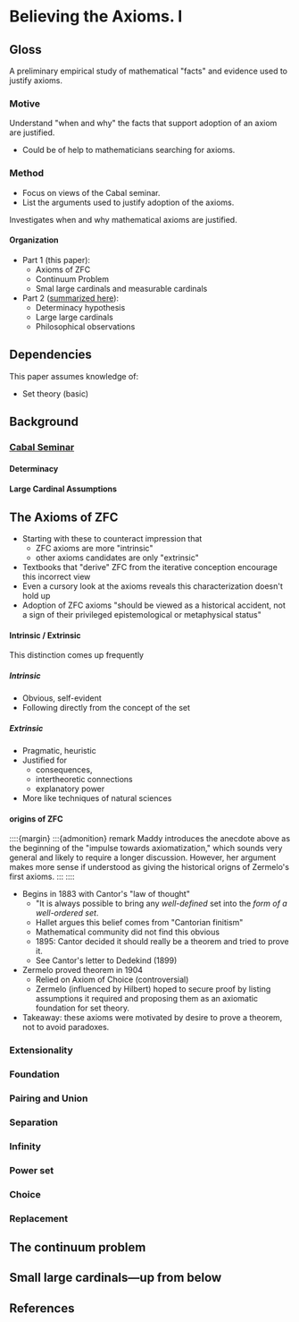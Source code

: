 # Believing the Axioms. I

## Gloss
A preliminary empirical study of mathematical "facts" and evidence used to justify axioms.

### Motive 
Understand "when and why" the facts that support adoption of an axiom are justified.
* Could be of help to mathematicians searching for axioms.

### Method
* Focus on views of the Cabal seminar.
* List the arguments used to justify adoption of the axioms.

Investigates when and why mathematical axioms are justified.

#### Organization
* Part 1 (this paper):
    * Axioms of ZFC
    * Continuum Problem
    * Smal large cardinals and measurable cardinals
* Part 2 ([summarized here](maddy1988believing2.md)):
    * Determinacy hypothesis
    * Large large cardinals
    * Philosophical observations
 
## Dependencies
This paper assumes knowledge of:
* Set theory (basic)

## Background

### [Cabal Seminar](https://en.wikipedia.org/wiki/Cabal_(set_theory))

#### Determinacy

#### Large Cardinal Assumptions

## The Axioms of ZFC
* Starting with these to counteract impression that 
    * ZFC axioms are more "intrinsic" 
    * other axioms candidates are only "extrinsic" 
* Textbooks that "derive" ZFC from the iterative conception encourage this incorrect view
* Even a cursory look at the axioms reveals this characterization doesn't hold up
* Adoption of ZFC axioms "should be viewed as a historical accident, not a sign of their privileged epistemological or metaphysical status"

#### Intrinsic / Extrinsic
This distinction comes up frequently

##### Intrinsic
* Obvious, self-evident
* Following directly from the concept of the set

##### Extrinsic
* Pragmatic, heuristic
* Justified for 
    * consequences,
    * intertheoretic connections
    * explanatory power
* More like techniques of natural sciences

#### origins of ZFC
::::{margin}
:::{admonition} remark
Maddy introduces the anecdote above as the beginning of the "impulse towards axiomatization," which sounds very general and likely to require a longer discussion. However, her argument makes more sense if understood as giving the historical origns of Zermelo's first axioms.
:::
::::
* Begins in 1883 with Cantor's "law of thought"
    * "It is always possible to bring any _well-defined_ set into the _form of a well-ordered set_.
    * Hallet argues this belief comes from "Cantorian finitism"
    * Mathematical community did not find this obvious
    * 1895: Cantor decided it should really be a theorem and tried to prove it.
    * See Cantor's letter to Dedekind (1899)
* Zermelo proved theorem in 1904
    * Relied on Axiom of Choice (controversial)
    * Zermelo (influenced by Hilbert) hoped to secure proof by listing assumptions it required and proposing them as an axiomatic foundation for set theory.
* Takeaway: these axioms were motivated by desire to prove a theorem, not to avoid paradoxes.


### Extensionality

### Foundation 

### Pairing and Union 

### Separation 

### Infinity 

### Power set

### Choice 

### Replacement

## The continuum problem

## Small large cardinals—up from below

## References
